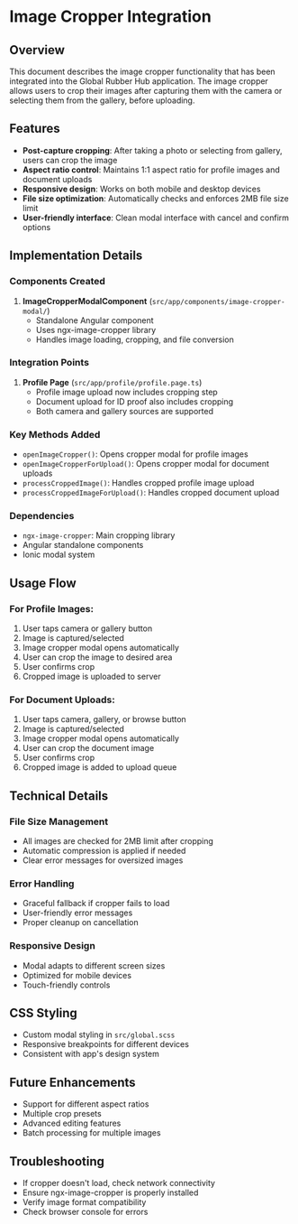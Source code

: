 # Image Cropper Integration

## Overview
This document describes the image cropper functionality that has been integrated into the Global Rubber Hub application. The image cropper allows users to crop their images after capturing them with the camera or selecting them from the gallery, before uploading.

## Features
- **Post-capture cropping**: After taking a photo or selecting from gallery, users can crop the image
- **Aspect ratio control**: Maintains 1:1 aspect ratio for profile images and document uploads
- **Responsive design**: Works on both mobile and desktop devices
- **File size optimization**: Automatically checks and enforces 2MB file size limit
- **User-friendly interface**: Clean modal interface with cancel and confirm options

## Implementation Details

### Components Created
1. **ImageCropperModalComponent** (`src/app/components/image-cropper-modal/`)
   - Standalone Angular component
   - Uses ngx-image-cropper library
   - Handles image loading, cropping, and file conversion

### Integration Points
1. **Profile Page** (`src/app/profile/profile.page.ts`)
   - Profile image upload now includes cropping step
   - Document upload for ID proof also includes cropping
   - Both camera and gallery sources are supported

### Key Methods Added
- `openImageCropper()`: Opens cropper modal for profile images
- `openImageCropperForUpload()`: Opens cropper modal for document uploads
- `processCroppedImage()`: Handles cropped profile image upload
- `processCroppedImageForUpload()`: Handles cropped document upload

### Dependencies
- `ngx-image-cropper`: Main cropping library
- Angular standalone components
- Ionic modal system

## Usage Flow

### For Profile Images:
1. User taps camera or gallery button
2. Image is captured/selected
3. Image cropper modal opens automatically
4. User can crop the image to desired area
5. User confirms crop
6. Cropped image is uploaded to server

### For Document Uploads:
1. User taps camera, gallery, or browse button
2. Image is captured/selected
3. Image cropper modal opens automatically
4. User can crop the document image
5. User confirms crop
6. Cropped image is added to upload queue

## Technical Details

### File Size Management
- All images are checked for 2MB limit after cropping
- Automatic compression is applied if needed
- Clear error messages for oversized images

### Error Handling
- Graceful fallback if cropper fails to load
- User-friendly error messages
- Proper cleanup on cancellation

### Responsive Design
- Modal adapts to different screen sizes
- Optimized for mobile devices
- Touch-friendly controls

## CSS Styling
- Custom modal styling in `src/global.scss`
- Responsive breakpoints for different devices
- Consistent with app's design system

## Future Enhancements
- Support for different aspect ratios
- Multiple crop presets
- Advanced editing features
- Batch processing for multiple images

## Troubleshooting
- If cropper doesn't load, check network connectivity
- Ensure ngx-image-cropper is properly installed
- Verify image format compatibility
- Check browser console for errors
